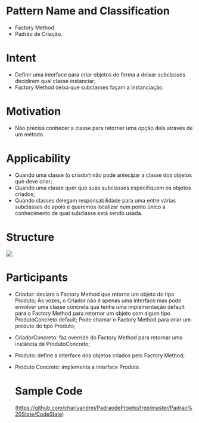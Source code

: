 # Pattern Name and Classification
- Factory Method 
- Padrão de Criação.

# Intent
  - Definir uma interface para criar objetos de forma a deixar subclasses decidirem qual classe instanciar;
  - Factory Method deixa que subclasses façam a instanciação.
  
# Motivation
  
  - Não precisa conhecer a classe para retornar uma opção dela através de um método.
  
 # Applicability
  - Quando uma classe (o criador) não pode antecipar a classe dos objetos que deve criar;
  - Quando uma classe quer que suas subclasses especifiquem os objetos criados;
  - Quando classes delegam responsabilidade para uma entre várias subclasses de apoio e queremos localizar num ponto único a conhecimento de qual subclasse está sendo usada.
  
  # Structure 
  
  ![](https://padroesdeprojetoifc.files.wordpress.com/2016/11/factory1.gif?w=616)
  
  # Participants
  
- Criador: declara o Factory Method que retorna um objeto do tipo Produto;
Às vezes, o Criador não é apenas uma interface mas pode envolver uma classe concreta que tenha uma implementação default para o Factory Method para retornar um objeto com algum tipo ProdutoConcreto default;
Pode chamar o Factory Method para criar um produto do tipo Produto;

- CriadorConcreto: faz override do Factory Method para retornar uma instância de ProdutoConcreto;

- Produto: define a interface dos objetos criados pelo Factory Method;

- Produto Concreto: implementa a interface Produto.
   
  # Sample Code 
  
  (https://github.com/charlyandrei/PadraodeProjeto/tree/master/Padrao%20State/CodeState)
